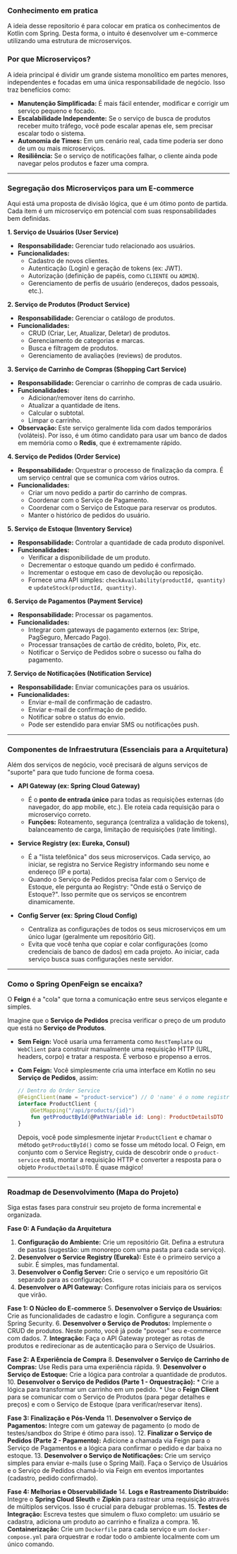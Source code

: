 ### Conhecimento em pratica
A ideia desse repositorio é para colocar em pratica os conhecimentos de Kotlin com Spring. Desta forma, o intuito é desenvolver um e-commerce utilizando uma estrutura de microserviços.

### Por que Microserviços?
A ideia principal é dividir um grande sistema monolítico em partes menores, independentes e focadas em uma única responsabilidade de negócio. Isso traz benefícios como:
*   **Manutenção Simplificada:** É mais fácil entender, modificar e corrigir um serviço pequeno e focado.
*   **Escalabilidade Independente:** Se o serviço de busca de produtos receber muito tráfego, você pode escalar apenas ele, sem precisar escalar todo o sistema.
*   **Autonomia de Times:** Em um cenário real, cada time poderia ser dono de um ou mais microserviços.
*   **Resiliência:** Se o serviço de notificações falhar, o cliente ainda pode navegar pelos produtos e fazer uma compra.

---

### Segregação dos Microserviços para um E-commerce

Aqui está uma proposta de divisão lógica, que é um ótimo ponto de partida. Cada item é um microserviço em potencial com suas responsabilidades bem definidas.

**1. Serviço de Usuários (User Service)**
*   **Responsabilidade:** Gerenciar tudo relacionado aos usuários.
*   **Funcionalidades:**
    *   Cadastro de novos clientes.
    *   Autenticação (Login) e geração de tokens (ex: JWT).
    *   Autorização (definição de papéis, como `CLIENTE` ou `ADMIN`).
    *   Gerenciamento de perfis de usuário (endereços, dados pessoais, etc.).

**2. Serviço de Produtos (Product Service)**
*   **Responsabilidade:** Gerenciar o catálogo de produtos.
*   **Funcionalidades:**
    *   CRUD (Criar, Ler, Atualizar, Deletar) de produtos.
    *   Gerenciamento de categorias e marcas.
    *   Busca e filtragem de produtos.
    *   Gerenciamento de avaliações (reviews) de produtos.

**3. Serviço de Carrinho de Compras (Shopping Cart Service)**
*   **Responsabilidade:** Gerenciar o carrinho de compras de cada usuário.
*   **Funcionalidades:**
    *   Adicionar/remover itens do carrinho.
    *   Atualizar a quantidade de itens.
    *   Calcular o subtotal.
    *   Limpar o carrinho.
*   **Observação:** Este serviço geralmente lida com dados temporários (voláteis). Por isso, é um ótimo candidato para usar um banco de dados em memória como o **Redis**, que é extremamente rápido.

**4. Serviço de Pedidos (Order Service)**
*   **Responsabilidade:** Orquestrar o processo de finalização da compra. É um serviço central que se comunica com vários outros.
*   **Funcionalidades:**
    *   Criar um novo pedido a partir do carrinho de compras.
    *   Coordenar com o Serviço de Pagamento.
    *   Coordenar com o Serviço de Estoque para reservar os produtos.
    *   Manter o histórico de pedidos do usuário.

**5. Serviço de Estoque (Inventory Service)**
*   **Responsabilidade:** Controlar a quantidade de cada produto disponível.
*   **Funcionalidades:**
    *   Verificar a disponibilidade de um produto.
    *   Decrementar o estoque quando um pedido é confirmado.
    *   Incrementar o estoque em caso de devolução ou reposição.
    *   Fornece uma API simples: `checkAvailability(productId, quantity)` e `updateStock(productId, quantity)`.

**6. Serviço de Pagamentos (Payment Service)**
*   **Responsabilidade:** Processar os pagamentos.
*   **Funcionalidades:**
    *   Integrar com gateways de pagamento externos (ex: Stripe, PagSeguro, Mercado Pago).
    *   Processar transações de cartão de crédito, boleto, Pix, etc.
    *   Notificar o Serviço de Pedidos sobre o sucesso ou falha do pagamento.

**7. Serviço de Notificações (Notification Service)**
*   **Responsabilidade:** Enviar comunicações para os usuários.
*   **Funcionalidades:**
    *   Enviar e-mail de confirmação de cadastro.
    *   Enviar e-mail de confirmação de pedido.
    *   Notificar sobre o status do envio.
    *   Pode ser estendido para enviar SMS ou notificações push.

---

### Componentes de Infraestrutura (Essenciais para a Arquitetura)

Além dos serviços de negócio, você precisará de alguns serviços de "suporte" para que tudo funcione de forma coesa.

*   **API Gateway (ex: Spring Cloud Gateway)**
    *   É o **ponto de entrada único** para todas as requisições externas (do navegador, do app mobile, etc.). Ele roteia cada requisição para o microserviço correto.
    *   **Funções:** Roteamento, segurança (centraliza a validação de tokens), balanceamento de carga, limitação de requisições (rate limiting).

*   **Service Registry (ex: Eureka, Consul)**
    *   É a "lista telefônica" dos seus microserviços. Cada serviço, ao iniciar, se registra no Service Registry informando seu nome e endereço (IP e porta).
    *   Quando o Serviço de Pedidos precisa falar com o Serviço de Estoque, ele pergunta ao Registry: "Onde está o Serviço de Estoque?". Isso permite que os serviços se encontrem dinamicamente.

*   **Config Server (ex: Spring Cloud Config)**
    *   Centraliza as configurações de todos os seus microserviços em um único lugar (geralmente um repositório Git).
    *   Evita que você tenha que copiar e colar configurações (como credenciais de banco de dados) em cada projeto. Ao iniciar, cada serviço busca suas configurações neste servidor.

---

### Como o Spring OpenFeign se encaixa?

O **Feign** é a "cola" que torna a comunicação entre seus serviços elegante e simples.

Imagine que o **Serviço de Pedidos** precisa verificar o preço de um produto que está no **Serviço de Produtos**.

*   **Sem Feign:** Você usaria uma ferramenta como `RestTemplate` ou `WebClient` para construir manualmente uma requisição HTTP (URL, headers, corpo) e tratar a resposta. É verboso e propenso a erros.
*   **Com Feign:** Você simplesmente cria uma interface em Kotlin no seu **Serviço de Pedidos**, assim:

    ```kotlin
    // Dentro do Order Service
    @FeignClient(name = "product-service") // O 'name' é o nome registrado no Eureka!
    interface ProductClient {
        @GetMapping("/api/products/{id}")
        fun getProductById(@PathVariable id: Long): ProductDetailsDTO
    }
    ```

    Depois, você pode simplesmente injetar `ProductClient` e chamar o método `getProductById()` como se fosse um método local. O Feign, em conjunto com o Service Registry, cuida de descobrir onde o `product-service` está, montar a requisição HTTP e converter a resposta para o objeto `ProductDetailsDTO`. É quase mágico!

---

### Roadmap de Desenvolvimento (Mapa do Projeto)

Siga estas fases para construir seu projeto de forma incremental e organizada.

**Fase 0: A Fundação da Arquitetura**
1.  **Configuração do Ambiente:** Crie um repositório Git. Defina a estrutura de pastas (sugestão: um monorepo com uma pasta para cada serviço).
2.  **Desenvolver o Service Registry (Eureka):** Este é o primeiro serviço a subir. É simples, mas fundamental.
3.  **Desenvolver o Config Server:** Crie o serviço e um repositório Git separado para as configurações.
4.  **Desenvolver o API Gateway:** Configure rotas iniciais para os serviços que virão.

**Fase 1: O Núcleo do E-commerce**
5.  **Desenvolver o Serviço de Usuários:** Crie as funcionalidades de cadastro e login. Configure a segurança com Spring Security.
6.  **Desenvolver o Serviço de Produtos:** Implemente o CRUD de produtos. Neste ponto, você já pode "povoar" seu e-commerce com dados.
7.  **Integração:** Faça o API Gateway proteger as rotas de produtos e redirecionar as de autenticação para o Serviço de Usuários.

**Fase 2: A Experiência de Compra**
8.  **Desenvolver o Serviço de Carrinho de Compras:** Use Redis para uma experiência rápida.
9.  **Desenvolver o Serviço de Estoque:** Crie a lógica para controlar a quantidade de produtos.
10. **Desenvolver o Serviço de Pedidos (Parte 1 - Orquestração):**
    *   Crie a lógica para transformar um carrinho em um pedido.
    *   Use o **Feign Client** para se comunicar com o Serviço de Produtos (para pegar detalhes e preços) e com o Serviço de Estoque (para verificar/reservar itens).

**Fase 3: Finalização e Pós-Venda**
11. **Desenvolver o Serviço de Pagamentos:** Integre com um gateway de pagamento (o modo de testes/sandbox do Stripe é ótimo para isso).
12. **Finalizar o Serviço de Pedidos (Parte 2 - Pagamento):** Adicione a chamada via Feign para o Serviço de Pagamentos e a lógica para confirmar o pedido e dar baixa no estoque.
13. **Desenvolver o Serviço de Notificações:** Crie um serviço simples para enviar e-mails (use o Spring Mail). Faça o Serviço de Usuários e o Serviço de Pedidos chamá-lo via Feign em eventos importantes (cadastro, pedido confirmado).

**Fase 4: Melhorias e Observabilidade**
14. **Logs e Rastreamento Distribuído:** Integre o **Spring Cloud Sleuth** e **Zipkin** para rastrear uma requisição através de múltiplos serviços. Isso é crucial para debugar problemas.
15. **Testes de Integração:** Escreva testes que simulem o fluxo completo: um usuário se cadastra, adiciona um produto ao carrinho e finaliza a compra.
16. **Containerização:** Crie um `Dockerfile` para cada serviço e um `docker-compose.yml` para orquestrar e rodar todo o ambiente localmente com um único comando.
